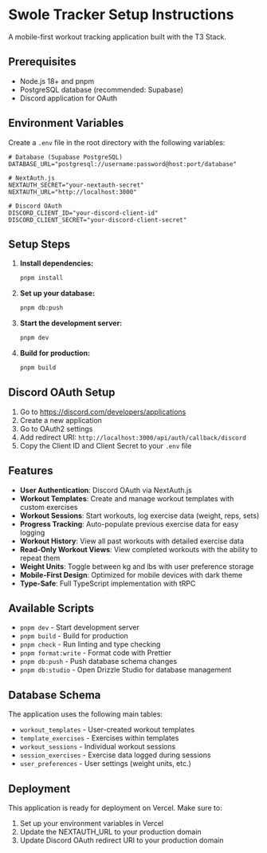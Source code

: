# Swole Tracker Setup Instructions

A mobile-first workout tracking application built with the T3 Stack.

## Prerequisites

- Node.js 18+ and pnpm
- PostgreSQL database (recommended: Supabase)
- Discord application for OAuth

## Environment Variables

Create a `.env` file in the root directory with the following variables:

```env
# Database (Supabase PostgreSQL)
DATABASE_URL="postgresql://username:password@host:port/database"

# NextAuth.js
NEXTAUTH_SECRET="your-nextauth-secret"
NEXTAUTH_URL="http://localhost:3000"

# Discord OAuth
DISCORD_CLIENT_ID="your-discord-client-id" 
DISCORD_CLIENT_SECRET="your-discord-client-secret"
```

## Setup Steps

1. **Install dependencies:**
   ```bash
   pnpm install
   ```

2. **Set up your database:**
   ```bash
   pnpm db:push
   ```

3. **Start the development server:**
   ```bash
   pnpm dev
   ```

4. **Build for production:**
   ```bash
   pnpm build
   ```

## Discord OAuth Setup

1. Go to https://discord.com/developers/applications
2. Create a new application
3. Go to OAuth2 settings
4. Add redirect URI: `http://localhost:3000/api/auth/callback/discord`
5. Copy the Client ID and Client Secret to your `.env` file

## Features

- **User Authentication**: Discord OAuth via NextAuth.js
- **Workout Templates**: Create and manage workout templates with custom exercises
- **Workout Sessions**: Start workouts, log exercise data (weight, reps, sets)
- **Progress Tracking**: Auto-populate previous exercise data for easy logging
- **Workout History**: View all past workouts with detailed exercise data
- **Read-Only Workout Views**: View completed workouts with the ability to repeat them
- **Weight Units**: Toggle between kg and lbs with user preference storage
- **Mobile-First Design**: Optimized for mobile devices with dark theme
- **Type-Safe**: Full TypeScript implementation with tRPC

## Available Scripts

- `pnpm dev` - Start development server
- `pnpm build` - Build for production
- `pnpm check` - Run linting and type checking
- `pnpm format:write` - Format code with Prettier
- `pnpm db:push` - Push database schema changes
- `pnpm db:studio` - Open Drizzle Studio for database management

## Database Schema

The application uses the following main tables:
- `workout_templates` - User-created workout templates
- `template_exercises` - Exercises within templates
- `workout_sessions` - Individual workout sessions
- `session_exercises` - Exercise data logged during sessions
- `user_preferences` - User settings (weight units, etc.)

## Deployment

This application is ready for deployment on Vercel. Make sure to:
1. Set up your environment variables in Vercel
2. Update the NEXTAUTH_URL to your production domain
3. Update Discord OAuth redirect URI to your production domain
